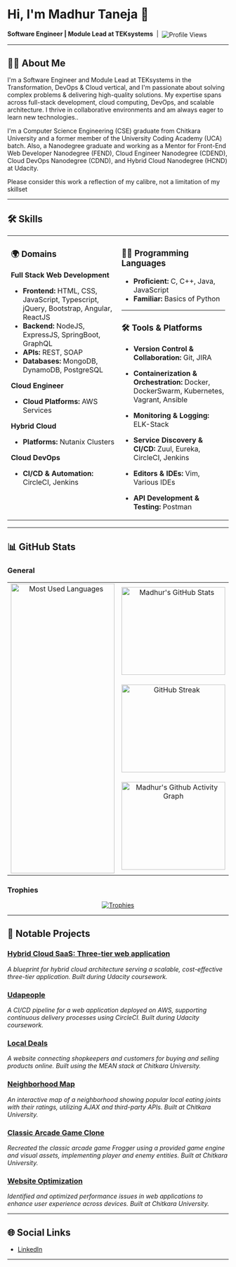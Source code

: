 # Hi, I'm Madhur Taneja 👋

<!--
**madhur-taneja/madhur-taneja** is a ✨ _special_ ✨ repository because its `README.md` (this file) appears on your GitHub profile.

Here are some ideas to get you started:

- 🔭 I’m currently working on ...
- 🌱 I’m currently learning ...
- 👯 I’m looking to collaborate on ...
- 🤔 I’m looking for help with ...
- 💬 Ask me about ...
- 📫 How to reach me: ...
- 😄 Pronouns: ...
- ⚡ Fun fact: ...
-->

<p align="left">
  <b>Software Engineer | Module Lead at TEKsystems</b>
  &nbsp;|&nbsp;
  <img src="https://komarev.com/ghpvc/?username=madhur-taneja&color=blue" alt="Profile Views" style="vertical-align: middle;"/>
</p>

---

## 👨‍💻 About Me

I'm a Software Engineer and Module Lead at TEKsystems in the Transformation, DevOps & Cloud vertical, and I'm passionate about solving complex problems & delivering high-quality solutions. My expertise spans across full-stack development, cloud computing, DevOps, and scalable architecture. I thrive in collaborative environments and am always eager to learn new technologies.. 

I'm a Computer Science Engineering (CSE) graduate from Chitkara University and a former member of the University Coding Academy (UCA) batch. Also, a Nanodegree graduate and working as a Mentor for Front-End Web Developer Nanodegree (FEND), Cloud Engineer Nanodegree (CDEND), Cloud DevOps Nanodegree (CDND), and Hybrid Cloud Nanodegree (HCND) at Udacity. 

Please consider this work a reflection of my calibre, not a limitation of my skillset

---

## 🛠 Skills

<div align="center">

<table>
<tr>
  <td valign="top" width="50%">

### 🌍 Domains

**Full Stack Web Development**
- **Frontend:** HTML, CSS, JavaScript, Typescript, jQuery, Bootstrap, Angular, ReactJS
- **Backend:** NodeJS, ExpressJS, SpringBoot, GraphQL
- **APIs:** REST, SOAP
- **Databases:** MongoDB, DynamoDB, PostgreSQL

**Cloud Engineer**
- **Cloud Platforms:** AWS Services

**Hybrid Cloud**
- **Platforms:** Nutanix Clusters

**Cloud DevOps**
- **CI/CD & Automation:** CircleCI, Jenkins

  </td>
  <td valign="top" width="50%">

### 🧑‍💻 Programming Languages

- **Proficient:** C, C++, Java, JavaScript  
- **Familiar:** Basics of Python

---

### 🛠 Tools & Platforms

- **Version Control & Collaboration:** Git, JIRA
- **Containerization & Orchestration:** Docker, DockerSwarm, Kubernetes, Vagrant, Ansible
- **Monitoring & Logging:** ELK-Stack
- **Service Discovery & CI/CD:** Zuul, Eureka, CircleCI, Jenkins
- **Editors & IDEs:** Vim, Various IDEs
- **API Development & Testing:** Postman

  </td>
</tr>
</table>

</div>

---

## 📊 GitHub Stats

### General

<div align="center">

<table>
<tr>
  <!-- First column: Most Used Languages card only, stretched to match height of right column -->
  <td valign="top" width="50%" rowspan="3" style="vertical-align:top; min-width:160px; max-width:400px;">
    <div align="center">
      <img src="https://github-readme-stats.vercel.app/api/top-langs/?username=madhur-taneja&langs_count=15&hide=jupyter%20notebook,html,php&theme=dark" alt="Most Used Languages" width="100%" height="660" style="max-width:350px;min-width:160px;object-fit:contain;"/>
    </div>
  </td>
  <!-- Second column, row 1: GitHub Stats -->
  <td align="center" valign="middle" width="50%" style="min-width:160px;max-width:400px;height:220px;">
    <img src="https://github-readme-stats.vercel.app/api?username=madhur-taneja&show_icons=true&hide_title=true&count_private=true&theme=dark" alt="Madhur's GitHub Stats" width="100%" height="200" style="max-width:350px;min-width:120px;object-fit:contain;"/>
  </td>
</tr>
<tr>
  <!-- Second column, row 2: GitHub Streak -->
  <td align="center" valign="middle" width="50%" style="min-width:160px;max-width:400px;height:220px;">
    <img src="https://streak-stats.demolab.com?user=madhur-taneja&theme=dark" alt="GitHub Streak" width="100%" height="200" style="max-width:350px;min-width:120px;object-fit:contain;"/>
  </td>
</tr>
<tr>
  <!-- Second column, row 3: Contribution Graph -->
  <td align="center" valign="middle" width="50%" style="min-width:160px;max-width:400px;height:220px;">
    <img src="https://github-readme-activity-graph.vercel.app/graph?username=madhur-taneja&theme=github-dark" alt="Madhur's Github Activity Graph" width="100%" height="200" style="max-width:350px;min-width:120px;object-fit:contain;"/>
  </td>
</tr>
</table>

</div>

### Trophies

<p align="center">
  <a href="https://github.com/ryo-ma/github-profile-trophy">
    <img src="https://github-profile-trophy.vercel.app/?username=madhur-taneja&theme=darkhub&margin-w=10&margin-h=15" alt="Trophies" />
  </a>
</p>

---

## 🚀 Notable Projects

### [Hybrid Cloud SaaS: Three-tier web application](https://github.com/madhur-taneja/Hybrid-Cloud-SaaS-Three-tier-web-application)
_A blueprint for hybrid cloud architecture serving a scalable, cost-effective three-tier application. Built during Udacity coursework._

### [Udapeople](https://github.com/madhur-taneja/Udapeople)
_A CI/CD pipeline for a web application deployed on AWS, supporting continuous delivery processes using CircleCI. Built during Udacity coursework._

### [Local Deals](https://github.com/madhur-taneja/Local-Deals)
_A website connecting shopkeepers and customers for buying and selling products online. Built using the MEAN stack at Chitkara University._

### [Neighborhood Map](https://github.com/madhur-taneja/Neighborhood-Map)
_An interactive map of a neighborhood showing popular local eating joints with their ratings, utilizing AJAX and third-party APIs. Built at Chitkara University._

### [Classic Arcade Game Clone](https://github.com/madhur-taneja/Classic-Arcade-Game-Clone)
_Recreated the classic arcade game Frogger using a provided game engine and visual assets, implementing player and enemy entities. Built at Chitkara University._

### [Website Optimization](https://github.com/madhur-taneja/Website-Optimization)
_Identified and optimized performance issues in web applications to enhance user experience across devices. Built at Chitkara University._

---

## 🌐 Social Links

- [LinkedIn](https://www.linkedin.com/in/madhur-taneja/)

---

<!--
Fun facts, hobbies, or personal motto can go here if you wish to add them in the future.
-->
